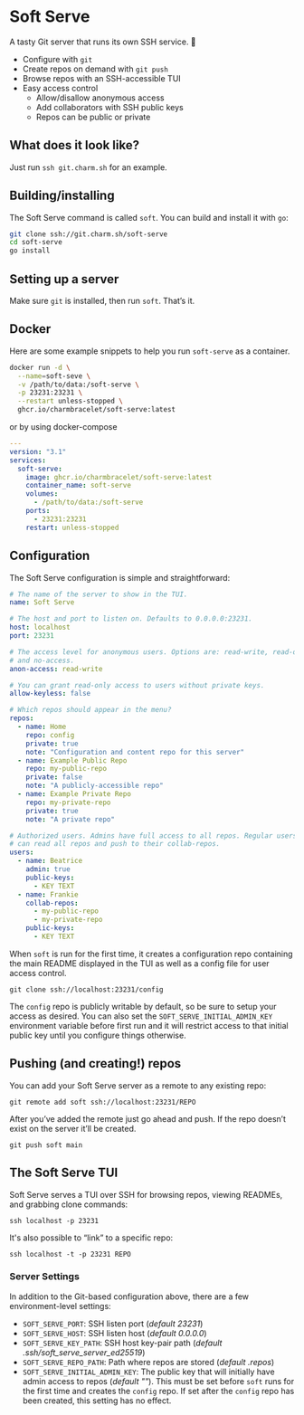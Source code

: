Soft Serve
==========

A tasty Git server that runs its own SSH service. 🍦

* Configure with `git`
* Create repos on demand with `git push`
* Browse repos with an SSH-accessible TUI
* Easy access control
  - Allow/disallow anonymous access
  - Add collaborators with SSH public keys
  - Repos can be public or private

## What does it look like?

Just run `ssh git.charm.sh` for an example.

## Building/installing

The Soft Serve command is called `soft`. You can build and install it with
`go`:

```bash
git clone ssh://git.charm.sh/soft-serve
cd soft-serve
go install
```

## Setting up a server

Make sure `git` is installed, then run `soft`. That’s it.

## Docker

Here are some example snippets to help you run `soft-serve` as a container.

```sh
docker run -d \
  --name=soft-seve \
  -v /path/to/data:/soft-serve \
  -p 23231:23231 \
  --restart unless-stopped \
  ghcr.io/charmbracelet/soft-serve:latest
```

or by using docker-compose

```yaml
---
version: "3.1"
services:
  soft-serve:
    image: ghcr.io/charmbracelet/soft-serve:latest
    container_name: soft-serve
    volumes:
      - /path/to/data:/soft-serve
    ports:
      - 23231:23231
    restart: unless-stopped
```

## Configuration

The Soft Serve configuration is simple and straightforward:

```yaml
# The name of the server to show in the TUI.
name: Soft Serve

# The host and port to listen on. Defaults to 0.0.0.0:23231.
host: localhost
port: 23231

# The access level for anonymous users. Options are: read-write, read-only
# and no-access.
anon-access: read-write

# You can grant read-only access to users without private keys.
allow-keyless: false

# Which repos should appear in the menu?
repos:
  - name: Home
    repo: config
    private: true
    note: "Configuration and content repo for this server"
  - name: Example Public Repo
    repo: my-public-repo
    private: false
    note: "A publicly-accessible repo"
  - name: Example Private Repo
    repo: my-private-repo
    private: true
    note: "A private repo"

# Authorized users. Admins have full access to all repos. Regular users
# can read all repos and push to their collab-repos.
users:
  - name: Beatrice
    admin: true
    public-keys:
      - KEY TEXT
  - name: Frankie
    collab-repos:
      - my-public-repo
      - my-private-repo
    public-keys:
      - KEY TEXT
```

When `soft` is run for the first time, it creates a configuration repo
containing the main README displayed in the TUI as well as a config file for
user access control.

```
git clone ssh://localhost:23231/config
```

The `config` repo is publicly writable by default, so be sure to setup your
access as desired. You can also set the `SOFT_SERVE_INITIAL_ADMIN_KEY`
environment variable before first run and it will restrict access to that
initial public key until you configure things otherwise.

## Pushing (and creating!) repos

You can add your Soft Serve server as a remote to any existing repo:

```
git remote add soft ssh://localhost:23231/REPO
```

After you’ve added the remote just go ahead and push. If the repo doesn’t exist
on the server it’ll be created.

```
git push soft main
```

## The Soft Serve TUI

Soft Serve serves a TUI over SSH for browsing repos, viewing READMEs, and
grabbing clone commands:

```
ssh localhost -p 23231
```

It's also possible to “link” to a specific repo:

```
ssh localhost -t -p 23231 REPO
```

### Server Settings

In addition to the Git-based configuration above, there are a few
environment-level settings:

* `SOFT_SERVE_PORT`: SSH listen port (_default 23231_)
* `SOFT_SERVE_HOST`: SSH listen host (_default 0.0.0.0_)
* `SOFT_SERVE_KEY_PATH`: SSH host key-pair path (_default .ssh/soft_serve_server_ed25519_)
* `SOFT_SERVE_REPO_PATH`: Path where repos are stored (_default .repos_)
* `SOFT_SERVE_INITIAL_ADMIN_KEY`: The public key that will initially have admin access to repos (_default ""_). This must be set before `soft` runs for the first time and creates the `config` repo. If set after the `config` repo has been created, this setting has no effect.
